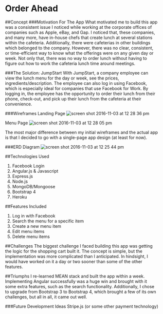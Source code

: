 # Order Ahead
##Concept
###Motivation For The App
What motivated me to build this app was a consistent issue I noticed while working at the corporate offices of companies such as Apple, eBay, and Gap. I noticed that, these companies, and many more, have in-house chefs that create lunch at several stations within the cafeteria. Additionally, there were cafeterias in other buildings which belonged to the company. However, there was no clear, consistent, or time-efficient way to know what the offerings were on any given day or week. Not only that, there was no way to order lunch without having to figure out how to work the cafeteria lunch time around meetings.

###The Solution: JumpStart
With JumpStart, a company employee can view the lunch menu for the day or week, see the prices, ingredients/description. The employee can also log in using Facebook, which is especially ideal for companies that use Facebook for Work. By logging in, the employee has the opportunity to order their lunch from their phone, check-out, and pick up their lunch from the cafeteria at their convenience.

###Wireframes
Landing Page
![screen shot 2016-11-03 at 12 28 36 pm](https://cloud.githubusercontent.com/assets/19937807/19981920/22ec986c-a1c1-11e6-9728-146a01d26309.png)

Menu Page
![screen shot 2016-11-03 at 12 28 05 pm](https://cloud.githubusercontent.com/assets/19937807/19981921/23036b78-a1c1-11e6-9260-9f7c74d5ff09.png)

The most major difference between my initial wireframes and the actual app is that I decided to go with a single-page app design (at least for now).


###ERD Diagram
![screen shot 2016-11-03 at 12 25 44 pm](https://cloud.githubusercontent.com/assets/19937807/19981818/b567be98-a1c0-11e6-8c76-cba2986d15a5.png)

##Technologies Used
1. Facebook Login
2. Angular.js & Javascript
3. Express.js
4. Node.js
5. MongoDB/Mongoose
6. Bootstrap 4
7. Heroku

##Features Included
1. Log in with Facebook
2. Search the menu for a specific item
3. Create a new menu item
4. Edit menu items
5. Delete menu items



##Challenges
The biggest challenge I faced building this app was getting the logic for the shopping cart built it. The concept is simple, but the implementation was more complicated than I anticipated. In hindsight, I would have worked on it a day or two sooner than some of the other features.

##Triumphs
I re-learned MEAN stack and built the app within a week. Implementing Angular successfully was a huge win and brought with it some extra features, such as the search functionality. Additionally, I chose to upgrade from Bootstrap 3 to Bootstrap 4, which brought a few of its own challenges, but all in all, it came out well.


###Future Development Ideas
Stripe.js (or some other payment technology)
